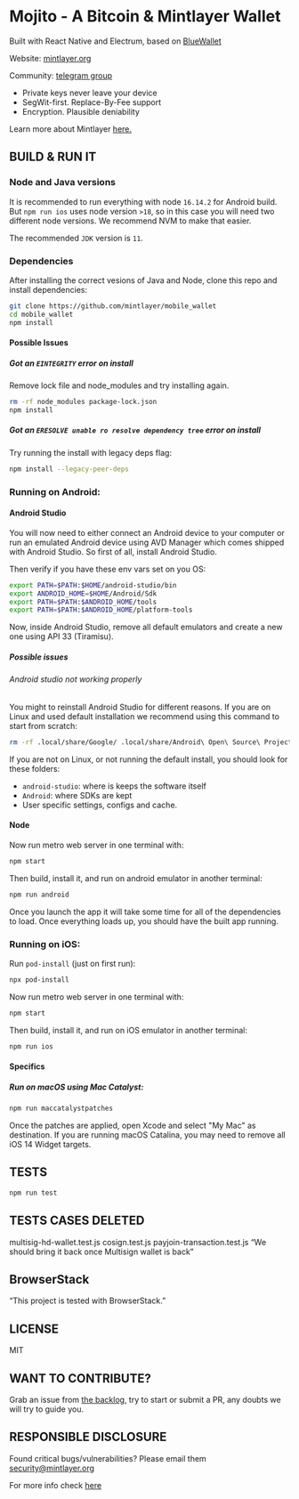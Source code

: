 # Mojito - A Bitcoin & Mintlayer Wallet

Built with React Native and Electrum, based on [BlueWallet](https://github.com/BlueWallet/BlueWallet)

Website: [mintlayer.org](https://www.mintlayer.org/)

Community: [telegram group](https://t.me/mintlayer)

- Private keys never leave your device
- SegWit-first. Replace-By-Fee support
- Encryption. Plausible deniability

Learn more about Mintlayer [here.](https://www.mintlayer.org/technology/)

## BUILD & RUN IT

### Node and Java versions

It is recommended to run everything with node `16.14.2` for Android build. But `npm run ios` uses node version `>18`, so in this case you will need two different node versions. We recommend NVM to make that easier.

The recommended `JDK` version is `11`.

### Dependencies

After installing the correct vesions of Java and Node, clone this repo and install dependencies:

```bash
git clone https://github.com/mintlayer/mobile_wallet
cd mobile_wallet
npm install
```

#### Possible Issues

##### Got an `EINTEGRITY` error on install

Remove lock file and node_modules and try installing again.

```bash
rm -rf node_modules package-lock.json
npm install
```

##### Got an `ERESOLVE unable ro resolve dependency tree` error on install

Try running the install with legacy deps flag:

```bash
npm install --legacy-peer-deps
```

### Running on Android:

#### Android Studio

You will now need to either connect an Android device to your computer or run an emulated Android device using AVD Manager which comes shipped with Android Studio. So first of all, install Android Studio.

Then verify if you have these env vars set on you OS:

```bash
export PATH=$PATH:$HOME/android-studio/bin
export ANDROID_HOME=$HOME/Android/Sdk
export PATH=$PATH:$ANDROID_HOME/tools
export PATH=$PATH:$ANDROID_HOME/platform-tools
```

Now, inside Android Studio, remove all default emulators and create a new one using API 33 (Tiramisu).

##### Possible issues

###### Android studio not working properly

You might to reinstall Android Studio for different reasons. If you are on Linux and used default installation we recommend using this command to start from scratch:

```bash
rm -rf .local/share/Google/ .local/share/Android\ Open\ Source\ Project .local/share/kotlin .config/Android\ Open\ Source\ Project .config/Google/AndroidStudio2022.3 .cache/Android\ Open\ Source\ Project .cache/Google/AndroidStudio2022.3 android-studio Android
```

If you are not on Linux, or not running the default install, you should look for these folders:

- `android-studio`: where is keeps the software itself
- `Android`: where SDKs are kept
- User specific settings, configs and cache.

#### Node

Now run metro web server in one terminal with:

```bash
npm start
```

Then build, install it, and run on android emulator in another terminal:

```bash
npm run android
```

Once you launch the app it will take some time for all of the dependencies to load. Once everything loads up, you should have the built app running.

### Running on iOS:

Run `pod-install` (just on first run):

```bash
npx pod-install
```

Now run metro web server in one terminal with:

```bash
npm start
```

Then build, install it, and run on iOS emulator in another terminal:

```bash
npm run ios
```

#### Specifics

##### Run on macOS using Mac Catalyst:

```bash
npm run maccatalystpatches
```

Once the patches are applied, open Xcode and select "My Mac" as destination. If you are running macOS Catalina, you may need to remove all iOS 14 Widget targets.

## TESTS

```bash
npm run test
```

## TESTS CASES DELETED

multisig-hd-wallet.test.js
cosign.test.js
payjoin-transaction.test.js
“We should bring it back once Multisign wallet is back”

## BrowserStack

“This project is tested with BrowserStack.”

## LICENSE

MIT

## WANT TO CONTRIBUTE?

Grab an issue from [the backlog](https://github.com/mintlayer/mobile_wallet/issues), try to start or submit a PR, any doubts we will try to guide you.

## RESPONSIBLE DISCLOSURE

Found critical bugs/vulnerabilities? Please email them security@mintlayer.org

For more info check [here](https://github.com/mintlayer/mobile_wallet/security/policy)
